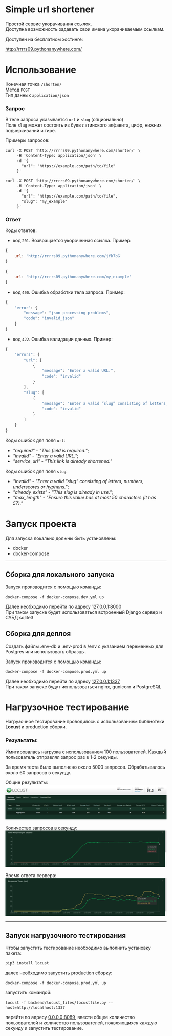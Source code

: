 # Simple url shortener

Простой сервис укорачивания ссылок.  
Доступна возможность задавать свои имена укорачиваемым ссылкам.

Доступен на бесплатном хостинге:

http://rrrrs09.pythonanywhere.com/

# Использование

Конечная точка `/shorten/`  
Метод `POST`  
Тип данных `application/json`

### Запрос
В теле запроса указывается `url` и `slug` (опционально)  
Поле `slug` может состоять из букв латинского алфавита, цифр, нижних подчеркиваний и тире.

Примеры запросов:
```
curl -X POST 'http://rrrrs09.pythonanywhere.com/shorten/' \
     -H 'Content-Type: application/json' \
     -d '{
       "url": "https://example.com/path/to/file"
     }'
```
```
curl -X POST 'http://rrrrs09.pythonanywhere.com/shorten/' \
     -H 'Content-Type: application/json' \
     -d '{
       "url": "https://example.com/path/to/file",
       "slug": "my_example"
     }'
```

### Ответ
Коды ответов:
- код `201`. Возвращается укороченная ссылка. Пример:
```javascript
{
    url: 'http://rrrrs09.pythonanywhere.com/jfk7bG'
}
```
```javascript
{
    url: 'http://rrrrs09.pythonanywhere.com/my_example'
}
```
- код `400`. Ошибка обработки тела запроса. Пример:
```javascript
{
    "error": {
        "message": "json processing problems",
        "code": "invalid_json"
    }
}
```
- код `422`. Ошибка валидации данных. Пример:
```javascript
{
    "errors": {
        "url": [
            {
                "message": "Enter a valid URL.",
                "code": "invalid"
            }
        ],
        "slug": [
            {
                "message": "Enter a valid “slug” consisting of letters, numbers, underscores or hyphens.",
                "code": "invalid"
            }
        ]
    }
}
```
Коды ошибок для поля `url`:
- _"required"_ - _"This field is required."_;
- _"invalid"_ - _"Enter a valid URL."_;
- _"service_url"_ - _"This link is already shortened."_

Коды ошибок для поля `slug`:
- _"invalid"_ - _"Enter a valid “slug” consisting of letters, numbers, underscores or hyphens."_;
- _"already_exists"_ - _"This slug is already in use."_;
- _"max_length"_ - _"Ensure this value has at most 50 characters (it has 57)."_

# Запуск проекта

Для запуска локально должны быть установлены:
- docker
- docker-compose

---

## Сборка для локального запуска

Запуск производится с помощью команды:

    docker-compose -f docker-compose.dev.yml up

Далее необходимо перейти по адресу [127.0.0.1:8000](http://127.0.0.1:8000)  
При таком запуске будет использоваться встроенный Django сервер и СУБД sqlite3

## Сборка для деплоя

Создать файлы .env-db и .env-prod в /env с указанием переменных для Postgres или использовать образцы.

Запуск производится с помощью команды:

    docker-compose -f docker-compose.prod.yml up

Далее необходимо перейти по адресу [127.0.0.1:1337](http://127.0.0.1:1337)  
При таком запуске будут использоваться nginx, gunicorn и PostgreSQL

# Нагрузочное тестирование

Нагрузочное тестирование проводилось с использованием библиотеки __Locust__ и production сборки.

### Результаты:

Имитировалась нагрузка с использованием 100 пользователей. Каждый пользователь отправлял запрос раз в 1-2 секунды.

За время теста было выполнено около 5000 запросов. Обрабатывалось около 60 запросов в секунду.

Общие результаты:
![](backend/locust_files/results.png)

Количество запросов в секунду:
![](backend/locust_files/chart_requests.png)

Время ответа сервера:
![](backend/locust_files/chart_response_time.png)

---

## Запуск нагрузочного тестирования

Чтобы запустить тестирование необходимо выполнить установку пакета:

    pip3 install locust

далее необходимо запустить production сборку:

    docker-compose -f docker-compose.prod.yml up

запустить командой:

    locust -f backend/locust_files/locustfile.py --host=http://localhost:1337

перейти по адресу [0.0.0.0:8089](http://0.0.0.0:8089),
ввести общее количество пользователей и количество пользователей, появляющихся каждую секунду и запустить тестирование.